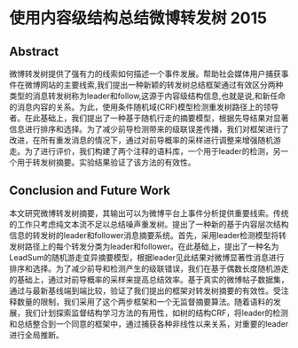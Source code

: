 # 使用内容级结构总结微博转发树 2015

## Abstract

微博转发树提供了强有力的线索如何描述一个事件发展。帮助社会媒体用户捕获事件在微博网站的主要线索,我们提出一种新颖的转发树总结框架通过有效区分两种类型的消息转发树称为leader和follow,这源于内容级结构信息,也就是说,和新任命的消息内容的关系。为此，使用条件随机域(CRF)模型检测重发树路径上的领导者。在此基础上，我们提出了一种基于随机行走的摘要模型，根据先导结果对显著信息进行排序和选择。为了减少前导检测带来的级联误差传播，我们对框架进行了改进，在所有重发消息的情况下，通过对前导概率的采样进行调整来增强随机游走。为了进行评价，我们构建了两个注释的语料库，一个用于leader的检测，另一个用于转发树摘要。实验结果验证了该方法的有效性。

## Conclusion and Future Work

本文研究微博转发树摘要，其输出可以为微博平台上事件分析提供重要线索。传统的工作只考虑纯文本流不足以总结噪声重发树。提出了一种新的基于内容层次结构信息的转发树的leader和follower消息摘要系统。首先，采用leader检测模型将转发树路径上的每个转发分类为leader和follower。在此基础上，提出了一种名为LeadSum的随机游走变异摘要模型，根据leader见此结果对微博显著性消息进行排序和选择。为了减少前导和检测产生的级联错误，我们在基于偶数长度随机游走的基础上，通过对前导概率的采样来提高总结效率。基于真实的微博帖子数据集，通过与最新基线端到端比较，验证了我们提出的框架对转发树摘要的有效性。受注释数量的限制，我们采用了这个两步框架和一个无监督摘要算法。随着语料的发展，我们计划探索监督结构学习方法的有用性，如树的结构CRF，将leader的检测和总结整合到一个同意的框架中，通过捕获各种非线性以来关系，对重要的leader进行全局推断。

